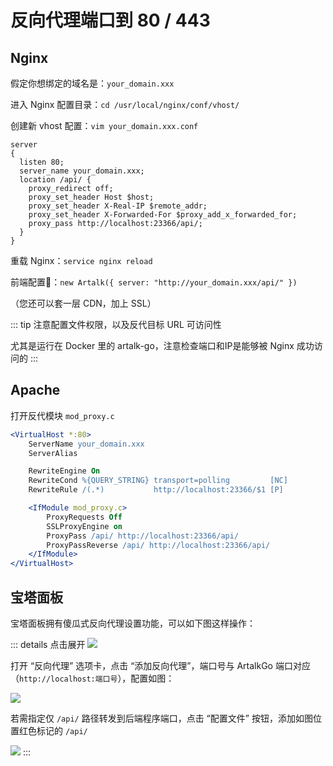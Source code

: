 # 反向代理端口到 80 / 443

## Nginx

假定你想绑定的域名是：`your_domain.xxx`

进入 Nginx 配置目录：`cd /usr/local/nginx/conf/vhost/`

创建新 vhost 配置：`vim your_domain.xxx.conf`

```nginx
server
{
  listen 80;
  server_name your_domain.xxx;
  location /api/ {
    proxy_redirect off;
    proxy_set_header Host $host;
    proxy_set_header X-Real-IP $remote_addr;
    proxy_set_header X-Forwarded-For $proxy_add_x_forwarded_for;
    proxy_pass http://localhost:23366/api/;
  }
}
```

重载 Nginx：`service nginx reload`

前端配置：`new Artalk({ server: "http://your_domain.xxx/api/" })`

（您还可以套一层 CDN，加上 SSL）

::: tip
注意配置文件权限，以及反代目标 URL 可访问性

尤其是运行在 Docker 里的 artalk-go，注意检查端口和IP是能够被 Nginx 成功访问的
:::

## Apache

打开反代模块 `mod_proxy.c`

```apache
<VirtualHost *:80>
    ServerName your_domain.xxx
    ServerAlias

    RewriteEngine On
    RewriteCond %{QUERY_STRING} transport=polling         [NC]
    RewriteRule /(.*)           http://localhost:23366/$1 [P]

    <IfModule mod_proxy.c>
        ProxyRequests Off
        SSLProxyEngine on
        ProxyPass /api/ http://localhost:23366/api/
        ProxyPassReverse /api/ http://localhost:23366/api/
    </IfModule>
</VirtualHost>
```

## 宝塔面板

宝塔面板拥有傻瓜式反向代理设置功能，可以如下图这样操作：

::: details 点击展开
![](/images/baota-proxy/1.png)

打开 “反向代理” 选项卡，点击 “添加反向代理”，端口号与 ArtalkGo 端口对应（`http://localhost:端口号`），配置如图：

![](/images/baota-proxy/2.png)

若需指定仅 `/api/` 路径转发到后端程序端口，点击 “配置文件” 按钮，添加如图位置红色标记的 `/api/`

![](/images/baota-proxy/3.png)
:::